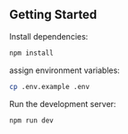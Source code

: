 
## Getting Started

Install dependencies:

```bash
npm install
```

assign environment variables:

```bash
cp .env.example .env
```

Run the development server:

```bash
npm run dev
```
